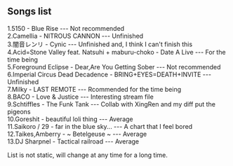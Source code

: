  
Songs list
--------------
1.5150 - Blue Rise --- Not recommended <br>
2.Camellia - NITROUS CANNON --- Unfinished <br>
3.闇音レンリ - Cynic --- Unfinished and, I think I can't finish this <br>
4.Acid=Stone Valley feat. Natsuhi + maburu-choko - Date A Live --- For the time being <br>
5.Foreground Eclipse - Dear,Are You Getting Sober --- Not recommended <br>
6.Imperial Circus Dead Decadence - BRING+EYES=DEATH+INVITE --- Unfinished <br>
7.Milky - LAST REMOTE --- Rcommended for the time being <br>
8.BACO - Love & Justice --- Interesting stream file <br>
9.Schtiffles - The Funk Tank --- Collab with XingRen and my diff put the pigeons <br>
10.Goreshit - beautiful loli thing --- Average <br>
11.Saikoro / 29 - far in the blue sky... --- A chart that I feel bored <br>
12.Taikes,Amberry - ~ Betelgeuse ~ --- Average <br>
13.DJ Sharpnel - Tactical railroad --- Average <br>

List is not static, will change at any time for a long time.



